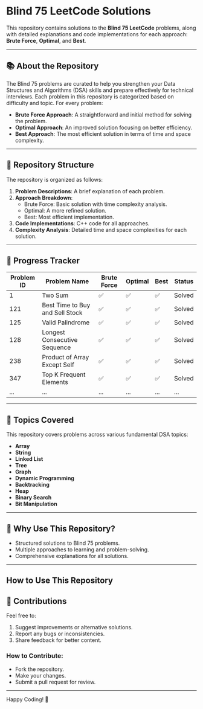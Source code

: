 # **Blind 75 LeetCode Solutions**

This repository contains solutions to the **Blind 75 LeetCode** problems, along with detailed explanations and code implementations for each approach: **Brute Force**, **Optimal**, and **Best**.

---

## 📚 About the Repository
The Blind 75 problems are curated to help you strengthen your Data Structures and Algorithms (DSA) skills and prepare effectively for technical interviews. Each problem in this repository is categorized based on difficulty and topic. For every problem:
- **Brute Force Approach**: A straightforward and initial method for solving the problem.
- **Optimal Approach**: An improved solution focusing on better efficiency.
- **Best Approach**: The most efficient solution in terms of time and space complexity.

---

## 🔧 Repository Structure
The repository is organized as follows:
1. **Problem Descriptions**: A brief explanation of each problem.
2. **Approach Breakdown**:
   - Brute Force: Basic solution with time complexity analysis.
   - Optimal: A more refined solution.
   - Best: Most efficient implementation.
3. **Code Implementations**: C++ code for all approaches.
4. **Complexity Analysis**: Detailed time and space complexities for each solution.

---

## 🚀 Progress Tracker
| Problem ID | Problem Name                           | Brute Force | Optimal | Best | Status  |
|------------|----------------------------------------|-------------|---------|------|---------|
| 1          | Two Sum                               | ✅          | ✅      | ✅   | Solved  |
| 121        | Best Time to Buy and Sell Stock       | ✅          | ✅      | ✅   | Solved  |
| 125        | Valid Palindrome                      | ✅          | ✅      | ✅   | Solved  |
| 128        | Longest Consecutive Sequence          | ✅          | ✅      | ✅   | Solved  |
| 238        | Product of Array Except Self          | ✅          | ✅      | ✅   | Solved  |
| 347        | Top K Frequent Elements               | ✅          | ✅      | ✅   | Solved  |
| ...        | ...                                   | ...         | ...     | ...  | ...     |


---

## 📂 Topics Covered
This repository covers problems across various fundamental DSA topics:
- **Array**
- **String**
- **Linked List**
- **Tree**
- **Graph**
- **Dynamic Programming**
- **Backtracking**
- **Heap**
- **Binary Search**
- **Bit Manipulation**

---

## 🌟 Why Use This Repository?
- Structured solutions to Blind 75 problems.
- Multiple approaches to learning and problem-solving.
- Comprehensive explanations for all solutions.

---
## How to Use This Repository

## 🤝 Contributions
Feel free to:
1. Suggest improvements or alternative solutions.
2. Report any bugs or inconsistencies.
3. Share feedback for better content.

### How to Contribute:
- Fork the repository.
- Make your changes.
- Submit a pull request for review.

---

Happy Coding! 🚀
